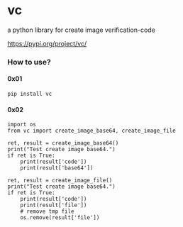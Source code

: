 # vc
a python library for create image verification-code 

https://pypi.org/project/vc/

### How to use?

#### 0x01
```
pip install vc
```

#### 0x02
```
import os
from vc import create_image_base64, create_image_file

ret, result = create_image_base64()
print("Test create image base64.")
if ret is True:
    print(result['code'])
    print(result['base64'])

ret, result = create_image_file()
print("Test create image base64.")
if ret is True:
    print(result['code'])
    print(result['file'])
    # remove tmp file
    os.remove(result['file'])
```
